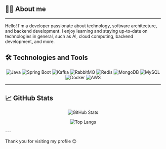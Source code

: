 ## 🧑‍💻 About me
---
Hello! I'm a developer passionate about technology, software architecture, and backend development. I enjoy learning and staying up-to-date on technologies in general, such as AI, cloud computing, backend development, and more.

## 🛠️ Technologies and Tools

<div align="center">
<!-- Java -->
<img src="https://img.shields.io/badge/Java-ED8B00?style=for-the-badge&logo=openjdk&logoColor=white" alt="Java"/>

<!-- Spring Boot -->
<img src="https://img.shields.io/badge/Spring_Boot-6DB33F?style=for-the-badge&logo=spring-boot&logoColor=white" alt="Spring Boot"/>

<!-- Kafka -->
<img src="https://img.shields.io/badge/Kafka-231F20?style=for-the-badge&logo=apache-kafka&logoColor=white" alt="Kafka"/>

<!-- RabbitMQ -->
<img src="https://img.shields.io/badge/RabbitMQ-FF6600?style=for-the-badge&logo=rabbitmq&logoColor=white" alt="RabbitMQ"/>

<!-- Redis -->
<img src="https://img.shields.io/badge/Redis-DC382D?style=for-the-badge&logo=redis&logoColor=white" alt="Redis"/>

<!-- MongoDB -->
<img src="https://img.shields.io/badge/MongoDB-47A248?style=for-the-badge&logo=mongodb&logoColor=white" alt="MongoDB"/>

<!-- MySQL -->
<img src="https://img.shields.io/badge/MySQL-4479A1?style=for-the-badge&logo=mysql&logoColor=white" alt="MySQL"/>

<!-- Docker -->
<img src="https://img.shields.io/badge/Docker-2496ED?style=for-the-badge&logo=docker&logoColor=white" alt="Docker"/>

<!-- AWS -->
<img src="https://img.shields.io/badge/AWS-232F3E?style=for-the-badge&logo=amazon-aws&logoColor=white" alt="AWS"/>

</div>

---

## 📈 GitHub Stats

<div align="center">

![GitHub Stats](https://github-readme-stats.vercel.app/api?username=MaxiPerrone&show_icons=true&theme=radical)

![Top Langs](https://github-readme-stats.vercel.app/api/top-langs/?username=MaxiPerrone&layout=compact&theme=radical)

</div>
---

Thank you for visiting my profile 😊
